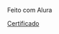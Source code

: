 Feito com Alura

[Certificado](https://cursos.alura.com.br/user/be-srodrigues24/course/javascript-metodos-array/certificate)

